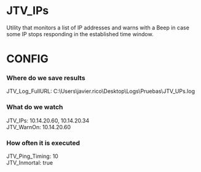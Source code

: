 # JTV_IPs
Utility that monitors a list of IP addresses and warns with a Beep in case some IP stops responding in the established time window.

# CONFIG
   
### Where do we save results

JTV_Log_FullURL: C:\Users\javier.rico\Desktop\Logs\Pruebas\JTV_UPs.log

### What do we watch

JTV_IPs: 10.14.20.60, 10.14.20.34   
JTV_WarnOn: 10.14.20.60

### How often it is executed

JTV_Ping_Timing: 10   
JTV_Inmortal: true
